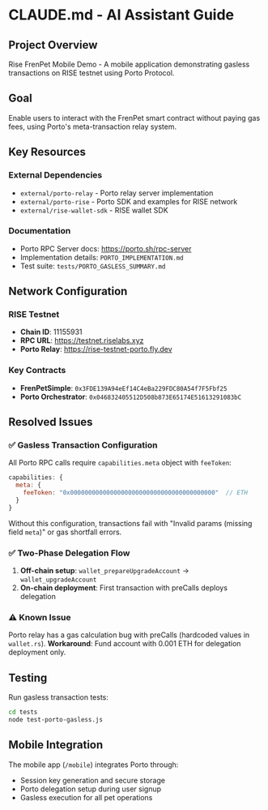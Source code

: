 # CLAUDE.md - AI Assistant Guide

## Project Overview

Rise FrenPet Mobile Demo - A mobile application demonstrating gasless transactions on RISE testnet using Porto Protocol.

## Goal

Enable users to interact with the FrenPet smart contract without paying gas fees, using Porto's meta-transaction relay system.

## Key Resources

### External Dependencies
- `external/porto-relay` - Porto relay server implementation
- `external/porto-rise` - Porto SDK and examples for RISE network
- `external/rise-wallet-sdk` - RISE wallet SDK

### Documentation
- Porto RPC Server docs: https://porto.sh/rpc-server
- Implementation details: `PORTO_IMPLEMENTATION.md`
- Test suite: `tests/PORTO_GASLESS_SUMMARY.md`

## Network Configuration

### RISE Testnet
- **Chain ID**: 11155931
- **RPC URL**: https://testnet.riselabs.xyz
- **Porto Relay**: https://rise-testnet-porto.fly.dev

### Key Contracts
- **FrenPetSimple**: `0x3FDE139A94eEf14C4eBa229FDC80A54f7F5Fbf25`
- **Porto Orchestrator**: `0x046832405512D508b873E65174E51613291083bC`

## Resolved Issues

### ✅ Gasless Transaction Configuration
All Porto RPC calls require `capabilities.meta` object with `feeToken`:

```javascript
capabilities: {
  meta: {
    feeToken: "0x0000000000000000000000000000000000000000"  // ETH
  }
}
```

Without this configuration, transactions fail with "Invalid params (missing field `meta`)" or gas shortfall errors.

### ✅ Two-Phase Delegation Flow
1. **Off-chain setup**: `wallet_prepareUpgradeAccount` → `wallet_upgradeAccount`
2. **On-chain deployment**: First transaction with preCalls deploys delegation

### ⚠️ Known Issue
Porto relay has a gas calculation bug with preCalls (hardcoded values in `wallet.rs`). 
**Workaround**: Fund account with 0.001 ETH for delegation deployment only.

## Testing

Run gasless transaction tests:
```bash
cd tests
node test-porto-gasless.js
```

## Mobile Integration

The mobile app (`/mobile`) integrates Porto through:
- Session key generation and secure storage
- Porto delegation setup during user signup
- Gasless execution for all pet operations